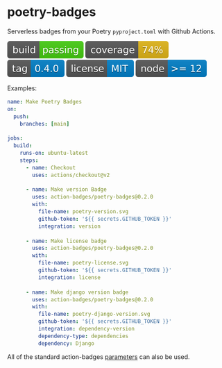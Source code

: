 # poetry-badges

Serverless badges from your Poetry `pyproject.toml` with Github Actions.

![build](https://raw.githubusercontent.com/action-badges/poetry-badges/badges/.badges/main/build-status.svg)
![coverage](https://raw.githubusercontent.com/action-badges/poetry-badges/badges/.badges/main/coverage.svg)
![tag](https://raw.githubusercontent.com/action-badges/poetry-badges/badges/.badges/github-tag.svg)
![license](https://raw.githubusercontent.com/action-badges/poetry-badges/badges/.badges/main/package-license.svg)
![node](https://raw.githubusercontent.com/action-badges/poetry-badges/badges/.badges/main/package-node-version.svg)

Examples:

```yaml
name: Make Poetry Badges
on:
  push:
    branches: [main]

jobs:
  build:
    runs-on: ubuntu-latest
    steps:
      - name: Checkout
        uses: actions/checkout@v2

      - name: Make version Badge
        uses: action-badges/poetry-badges@0.2.0
        with:
          file-name: poetry-version.svg
          github-token: '${{ secrets.GITHUB_TOKEN }}'
          integration: version

      - name: Make license badge
        uses: action-badges/poetry-badges@0.2.0
        with:
          file-name: poetry-license.svg
          github-token: '${{ secrets.GITHUB_TOKEN }}'
          integration: license

      - name: Make django version badge
        uses: action-badges/poetry-badges@0.2.0
        with:
          file-name: poetry-django-version.svg
          github-token: '${{ secrets.GITHUB_TOKEN }}'
          integration: dependency-version
          dependency-type: dependencies
          dependency: Django
```

All of the standard action-badges [parameters](https://github.com/action-badges/core/blob/main/docs/github-action.md#parameters) can also be used.

